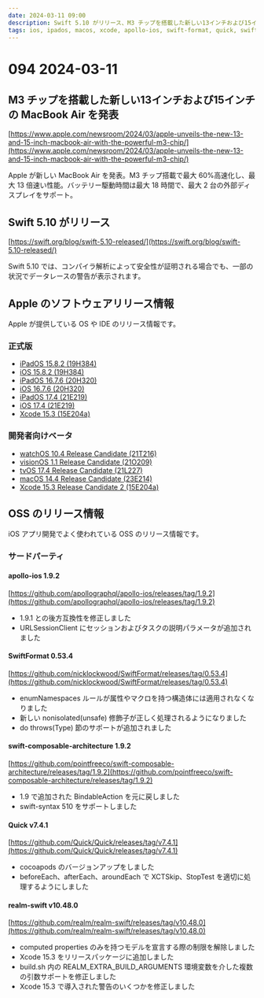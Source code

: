 ```yaml
---
date: 2024-03-11 09:00
description: Swift 5.10 がリリース、M3 チップを搭載した新しい13インチおよび15インチの MacBook Air を発表、ほか
tags: ios, ipados, macos, xcode, apollo-ios, swift-format, quick, swift-format, realm-swift, the-composable-architecture
---
```

# 094 2024-03-11

## M3 チップを搭載した新しい13インチおよび15インチの MacBook Air を発表

[https://www.apple.com/newsroom/2024/03/apple-unveils-the-new-13-and-15-inch-macbook-air-with-the-powerful-m3-chip/](https://www.apple.com/newsroom/2024/03/apple-unveils-the-new-13-and-15-inch-macbook-air-with-the-powerful-m3-chip/)

Apple が新しい MacBook Air を発表。M3 チップ搭載で最大 60%高速化し、最大 13 倍速い性能。バッテリー駆動時間は最大 18 時間で、最大 2 台の外部ディスプレイをサポート。

## Swift 5.10 がリリース

[https://swift.org/blog/swift-5.10-released/](https://swift.org/blog/swift-5.10-released/)

Swift 5.10 では、コンパイラ解析によって安全性が証明される場合でも、一部の状況でデータレースの警告が表示されます。

## Apple のソフトウェアリリース情報

Apple が提供している OS や IDE のリリース情報です。

### 正式版

- [iPadOS 15.8.2 (19H384)](https://developer.apple.com/news/releases/?id=02272024a)
- [iOS 15.8.2 (19H384)](https://developer.apple.com/news/releases/?id=02272024b)
- [iPadOS 16.7.6 (20H320)](https://developer.apple.com/news/releases/?id=02272024c)
- [iOS 16.7.6 (20H320)](https://developer.apple.com/news/releases/?id=02272024d)
- [iPadOS 17.4 (21E219)](https://developer.apple.com/news/releases/?id=02272024e)
- [iOS 17.4 (21E219)](https://developer.apple.com/news/releases/?id=02272024f)
- [Xcode 15.3 (15E204a)](https://developer.apple.com/news/releases/?id=02272024g)

### 開発者向けベータ

- [watchOS 10.4 Release Candidate (21T216)](https://developer.apple.com/news/releases/?id=02272024e)
- [visionOS 1.1 Release Candidate (21O209)](https://developer.apple.com/news/releases/?id=02272024f)
- [tvOS 17.4 Release Candidate (21L227)](https://developer.apple.com/news/releases/?id=02272024g)
- [macOS 14.4 Release Candidate (23E214)](https://developer.apple.com/news/releases/?id=02272024h)
- [Xcode 15.3 Release Candidate 2 (15E204a)](https://developer.apple.com/news/releases/?id=02272024i)

## OSS のリリース情報

iOS アプリ開発でよく使われている OSS のリリース情報です。

### サードパーティ

#### apollo-ios 1.9.2

[https://github.com/apollographql/apollo-ios/releases/tag/1.9.2](https://github.com/apollographql/apollo-ios/releases/tag/1.9.2)

- 1.9.1 との後方互換性を修正しました
- URLSessionClient にセッションおよびタスクの説明パラメータが追加されました

#### SwiftFormat 0.53.4

[https://github.com/nicklockwood/SwiftFormat/releases/tag/0.53.4](https://github.com/nicklockwood/SwiftFormat/releases/tag/0.53.4)

- enumNamespaces ルールが属性やマクロを持つ構造体には適用されなくなりました
- 新しい nonisolated(unsafe) 修飾子が正しく処理されるようになりました
- do throws(Type) 節のサポートが追加されました

#### swift-composable-architecture 1.9.2

[https://github.com/pointfreeco/swift-composable-architecture/releases/tag/1.9.2](https://github.com/pointfreeco/swift-composable-architecture/releases/tag/1.9.2)

- 1.9 で追加された BindableAction を元に戻しました
- swift-syntax 510 をサポートしました

#### Quick v7.4.1

[https://github.com/Quick/Quick/releases/tag/v7.4.1](https://github.com/Quick/Quick/releases/tag/v7.4.1)

- cocoapods のバージョンアップをしました
- beforeEach、afterEach、aroundEach で XCTSkip、StopTest を適切に処理するようにしました

#### realm-swift v10.48.0

[https://github.com/realm/realm-swift/releases/tag/v10.48.0](https://github.com/realm/realm-swift/releases/tag/v10.48.0)

- computed properties のみを持つモデルを宣言する際の制限を解除しました
- Xcode 15.3 をリリースパッケージに追加しました
- build.sh 内の REALM_EXTRA_BUILD_ARGUMENTS 環境変数を介した複数の引数サポートを修正しました
- Xcode 15.3 で導入された警告のいくつかを修正しました
